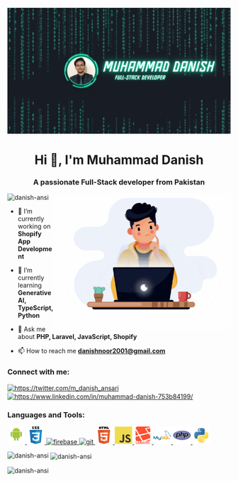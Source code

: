 ![logo](https://github.com/Danish-Ansi/Danish-Ansi/blob/main/Green%20Gaming%20Channel%20YouTube%20Channel%20Art.png)
<h1 align="center">Hi 👋, I'm Muhammad Danish</h1>
<h3 align="center">A passionate Full-Stack developer from Pakistan</h3>

<img align="right" alt="coding" width="400" src="https://github.com/Danish-Ansi/Danish-Ansi/blob/main/coding.gif">
<p align="left"> <img src="https://komarev.com/ghpvc/?username=danish-ansi&label=Profile%20views&color=0e75b6&style=flat" alt="danish-ansi" /> </p>

- 🔭 I’m currently working on **Shopify App Development**

- 🌱 I’m currently learning **Generative AI, TypeScript, Python**

- 💬 Ask me about **PHP, Laravel, JavaScript, Shopify**

- 📫 How to reach me **danishnoor2001@gmail.com**

<h3 align="left">Connect with me:</h3>
<p align="left">
<a href="https://twitter.com/https://twitter.com/m_danish_ansari" target="blank"><img align="center" src="https://raw.githubusercontent.com/rahuldkjain/github-profile-readme-generator/master/src/images/icons/Social/twitter.svg" alt="https://twitter.com/m_danish_ansari" height="30" width="40" /></a>
<a href="https://linkedin.com/in/https://www.linkedin.com/in/muhammad-danish-753b84199/" target="blank"><img align="center" src="https://raw.githubusercontent.com/rahuldkjain/github-profile-readme-generator/master/src/images/icons/Social/linked-in-alt.svg" alt="https://www.linkedin.com/in/muhammad-danish-753b84199/" height="30" width="40" /></a>
</p>

<h3 align="left">Languages and Tools:</h3>
<p align="left"> <a href="https://developer.android.com" target="_blank" rel="noreferrer"> <img src="https://raw.githubusercontent.com/devicons/devicon/master/icons/android/android-original-wordmark.svg" alt="android" width="40" height="40"/> </a> <a href="https://www.w3schools.com/css/" target="_blank" rel="noreferrer"> <img src="https://raw.githubusercontent.com/devicons/devicon/master/icons/css3/css3-original-wordmark.svg" alt="css3" width="40" height="40"/> </a> <a href="https://firebase.google.com/" target="_blank" rel="noreferrer"> <img src="https://www.vectorlogo.zone/logos/firebase/firebase-icon.svg" alt="firebase" width="40" height="40"/> </a> <a href="https://git-scm.com/" target="_blank" rel="noreferrer"> <img src="https://www.vectorlogo.zone/logos/git-scm/git-scm-icon.svg" alt="git" width="40" height="40"/> </a> <a href="https://www.w3.org/html/" target="_blank" rel="noreferrer"> <img src="https://raw.githubusercontent.com/devicons/devicon/master/icons/html5/html5-original-wordmark.svg" alt="html5" width="40" height="40"/> </a> <a href="https://developer.mozilla.org/en-US/docs/Web/JavaScript" target="_blank" rel="noreferrer"> <img src="https://raw.githubusercontent.com/devicons/devicon/master/icons/javascript/javascript-original.svg" alt="javascript" width="40" height="40"/> </a> <a href="https://laravel.com/" target="_blank" rel="noreferrer"> <img src="https://raw.githubusercontent.com/devicons/devicon/master/icons/laravel/laravel-plain-wordmark.svg" alt="laravel" width="40" height="40"/> </a> <a href="https://www.mysql.com/" target="_blank" rel="noreferrer"> <img src="https://raw.githubusercontent.com/devicons/devicon/master/icons/mysql/mysql-original-wordmark.svg" alt="mysql" width="40" height="40"/> </a> <a href="https://www.php.net" target="_blank" rel="noreferrer"> <img src="https://raw.githubusercontent.com/devicons/devicon/master/icons/php/php-original.svg" alt="php" width="40" height="40"/> </a> <a href="https://www.python.org" target="_blank" rel="noreferrer"> <img src="https://raw.githubusercontent.com/devicons/devicon/master/icons/python/python-original.svg" alt="python" width="40" height="40"/> </a> </p>

<p><img align="left" src="https://github-readme-stats.vercel.app/api/top-langs?username=danish-ansi&show_icons=true&locale=en&layout=compact" alt="danish-ansi" /></p>

<p>&nbsp;<img align="center" src="https://github-readme-stats.vercel.app/api?username=danish-ansi&show_icons=true&locale=en" alt="danish-ansi" /></p>

<p><img align="center" src="https://github-readme-streak-stats.herokuapp.com/?user=danish-ansi&" alt="danish-ansi" /></p>
